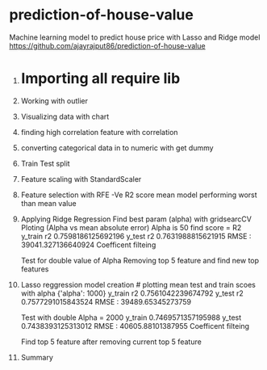 # prediction-of-house-value
Machine learning model to predict house price with Lasso and Ridge model 
https://github.com/ajayrajput86/prediction-of-house-value

1. # Importing all require lib
2. Working with outlier 
3. Visualizing data with chart 
4. finding high correlation feature with correlation
5. converting categorical data in to numeric with get dummy
6. Train Test split
7. Feature scaling with StandardScaler
8. Feature selection with RFE
	-Ve R2 score mean model performing worst than mean value
9. Applying Ridge Regression
	Find best param (alpha) with gridsearcCV
	Ploting (Alpha vs mean absolute error)
	Alpha is 50 
	find score = R2
		y_train  r2 0.7598186125692196
		y_test  r2 0.7631988815621915
		RMSE : 39041.327136640924
		Coefficent filteing 
	
	Test for double value of Alpha
	Removing top 5 feature and find new top features

10. Lasso reggression model creation
		# plotting mean test and train scoes with alpha 
		{'alpha': 1000}
		y_train  r2 0.7561042239674792
		y_test  r2 0.7577291015843524
		RMSE : 39489.65345273759
		
		
	Test with double Alpha = 2000
		y_train	0.7469571357195988
		y_test	0.7438393125313012
		RMSE : 40605.88101387955
		Coefficent filteing 
	
	Find top 5 feature after removing current top 5 feature
	
11. Summary

